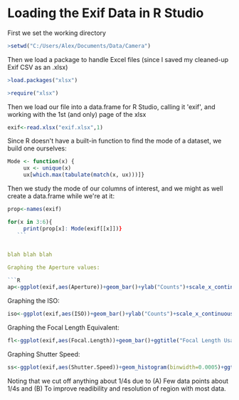 # Loading the Exif Data in R Studio

First we set the working directory

```R
>setwd("C:/Users/Alex/Documents/Data/Camera")
```

Then we load a package to handle Excel files (since I saved my cleaned-up Exif CSV as an .xlsx)

```R
>load.packages("xlsx") 
```
 ```R
 >require("xlsx")
 ```

Then we load our file into a data.frame for R Studio, calling it 'exif', and working with the 1st (and only) page of the xlsx

```R
exif<-read.xlsx("exif.xlsx",1)
```

Since R doesn't have a built-in function to find the mode of a dataset, we build one ourselves:

```R
Mode <- function(x) {
     ux <- unique(x)
     ux[which.max(tabulate(match(x, ux)))]}
 ```
 
 Then we study the mode of our columns of interest, and we might as well create a data.frame while we're at it:
 
 ```R
 prop<-names(exif)
 ```
 
 ```R
 for(x in 3:6){
      print(prop[x]: Mode(exif[[x]])}
    ```
   

blah blah blah

Graphing the Aperture values:

```R
ap<-ggplot(exif,aes(Aperture))+geom_bar()+ylab("Counts")+scale_x_continuous(breaks=c(3.5,5,10,15,20,25,30),limits=c(3,30))+ggtitle("Aperture Usage*",subtitle="18-135mm f/3.5-5.6 Nikkor Lens, Nikon D80")+labs(caption="*2500 shots (Jan-May 2016)")
```
Graphing the ISO:

```R
iso<-ggplot(exif,aes(ISO))+geom_bar()+ylab("Counts")+scale_x_continuous(breaks=c(0,500,1000,1500,2000,2500,3000))+ggtitle("ISO Usage*",subtitle="Nikon D80")+labs(caption="*2500 shots (Jan-May 2016)")\
```
Graphing the Focal Length Equivalent:

```R
fl<-ggplot(exif,aes(Focal.Length))+geom_bar()+ggtitle("Focal Length Usage*",subtitle="27-202mm (Equivalent) Nikkor Lens on Nikon D80")+xlab("Focal Length (Equivalent)")+ylab("Counts")+scale_x_continuous(breaks=c(27,40,60,80,100,120,140,160,180,200,400))+labs(caption="*2500 shots (Jan-May 2016)")
```
Graphing Shutter Speed:

```R
ss<-ggplot(exif,aes(Shutter.Speed))+geom_histogram(binwidth=0.0005)+ggtitle("Shutter Speed Usage*",subtitle="Nikon D80")+xlab("Shutter Speed [seconds]**")+ylab("Counts")+scale_x_continuous(limits=c(0,0.26),breaks=c(0.001,0.005,0.01,0.05,0.1,0.25),labels =c("1/1000","1/200","1/100","1/20","1/10","1/4"))+labs(caption=" *2500 shots (Jan-May 2016) \n **1/2000 second Bin Size")+theme(axis.text.x=element_text(angle=90,vjust=c(-0.3,0.4,0.9,0.4,0.4,0.4)))
```
Noting that we cut off anything about 1/4s due to (A) Few data points about 1/4s and (B) To improve readibility and resolution of region with most data.
